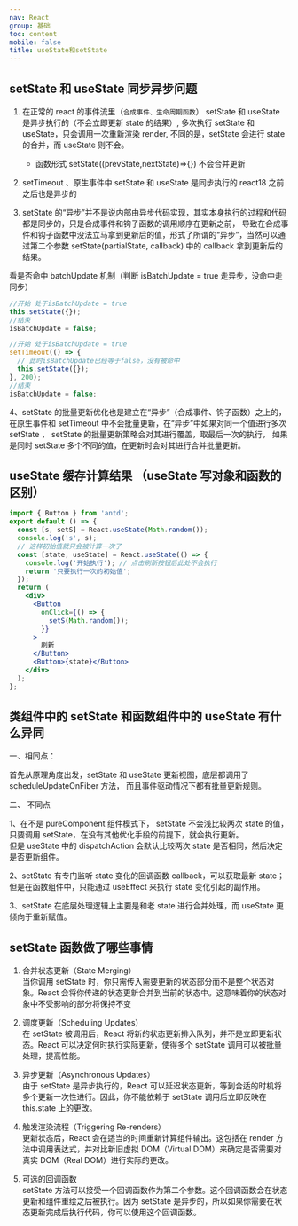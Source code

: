 ```yaml
---
nav: React
group: 基础
toc: content
mobile: false
title: useState和setState
---
```


## setState 和 useState 同步异步问题

1. 在正常的 react 的事件流里（`合成事件、生命周期函数`）
   setState 和 useState 是异步执行的（不会立即更新 state 的结果）,
   多次执行 setState 和 useState，只会调用一次重新渲染 render,
   不同的是，setState 会进行 state 的合并，而 useState 则不会。

   - 函数形式 setState((prevState,nextState)=>{}) 不会合并更新

2. setTimeout 、原生事件中 setState 和 useState 是同步执行的 react18 之前 之后也是异步的

3. setState 的“异步”并不是说内部由异步代码实现，其实本身执行的过程和代码都是同步的，只是合成事件和钩子函数的调用顺序在更新之前，
   导致在合成事件和钩子函数中没法立马拿到更新后的值，形式了所谓的“异步”，当然可以通过第二个参数 setState(partialState, callback) 中的 callback 拿到更新后的结果。

看是否命中 batchUpdate 机制（判断 isBatchUpdate = true 走异步，没命中走同步）

```js
//开始 处于isBatchUpdate = true
this.setState({});
//结束
isBatchUpdate = false;

//开始 处于isBatchUpdate = true
setTimeout(() => {
  // 此时isBatchUpdate已经等于false，没有被命中
  this.setState({});
}, 200);
//结束
isBatchUpdate = false;
```

4、setState 的批量更新优化也是建立在“异步”（合成事件、钩子函数）之上的，在原生事件和 setTimeout 中不会批量更新，在“异步”中如果对同一个值进行多次 setState ， setState 的批量更新策略会对其进行覆盖，取最后一次的执行，
如果是同时 setState 多个不同的值，在更新时会对其进行合并批量更新。

## useState 缓存计算结果 （useState 写对象和函数的区别）

```jsx
import { Button } from 'antd';
export default () => {
  const [s, setS] = React.useState(Math.random());
  console.log('s', s);
  // 这样初始值就只会被计算一次了
  const [state, useState] = React.useState(() => {
    console.log('开始执行'); // 点击刷新按钮后此处不会执行
    return '只要执行一次的初始值';
  });
  return (
    <div>
      <Button
        onClick={() => {
          setS(Math.random());
        }}
      >
        刷新
      </Button>
      <Button>{state}</Button>
    </div>
  );
};
```

## 类组件中的 setState 和函数组件中的 useState 有什么异同

一、相同点：

首先从原理角度出发，setState 和 useState 更新视图，底层都调用了 scheduleUpdateOnFiber 方法，
而且事件驱动情况下都有批量更新规则。

二、 不同点

1、在不是 pureComponent 组件模式下， setState 不会浅比较两次 state 的值，只要调用 setState，在没有其他优化手段的前提下，就会执行更新。  
但是 useState 中的 dispatchAction 会默认比较两次 state 是否相同，然后决定是否更新组件。

2、setState 有专门监听 state 变化的回调函数 callback，可以获取最新 state；但是在函数组件中，只能通过 useEffect 来执行 state 变化引起的副作用。

3、setState 在底层处理逻辑上主要是和老 state 进行合并处理，而 useState 更倾向于重新赋值。

## setState 函数做了哪些事情

1. 合并状态更新（State Merging）  
   当你调用 setState 时，你只需传入需要更新的状态部分而不是整个状态对象。React 会将你传递的状态更新合并到当前的状态中。这意味着你的状态对象中不受影响的部分将保持不变

2. 调度更新（Scheduling Updates）  
   在 setState 被调用后，React 将新的状态更新排入队列，并不是立即更新状态。React 可以决定何时执行实际更新，使得多个 setState 调用可以被批量处理，提高性能。

3. 异步更新（Asynchronous Updates）  
   由于 setState 是异步执行的，React 可以延迟状态更新，等到合适的时机将多个更新一次性进行。因此，你不能依赖于 setState 调用后立即反映在 this.state 上的更改。

4. 触发渲染流程（Triggering Re-renders）  
   更新状态后，React 会在适当的时间重新计算组件输出。这包括在 render 方法中调用表达式，并对比新旧虚拟 DOM（Virtual DOM）来确定是否需要对真实 DOM（Real DOM）进行实际的更改。

5. 可选的回调函数  
   setState 方法可以接受一个回调函数作为第二个参数。这个回调函数会在状态更新和组件重绘之后被执行。因为 setState 是异步的，所以如果你需要在状态更新完成后执行代码，你可以使用这个回调函数。
